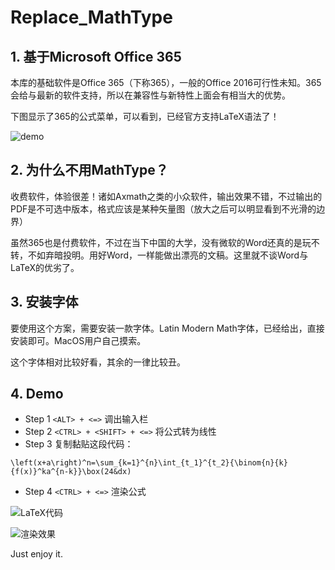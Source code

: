 # Replace_MathType

## 1. 基于Microsoft Office 365

本库的基础软件是Office 365（下称365），一般的Office 2016可行性未知。365会给与最新的软件支持，所以在兼容性与新特性上面会有相当大的优势。

下图显示了365的公式菜单，可以看到，已经官方支持LaTeX语法了！

![demo](https://raw.githubusercontent.com/LittleNewton/Replace_MathType/master/README%20figures/Word%20menu.png)

## 2. 为什么不用MathType？

收费软件，体验很差！诸如Axmath之类的小众软件，输出效果不错，不过输出的PDF是不可选中版本，格式应该是某种矢量图（放大之后可以明显看到不光滑的边界）

虽然365也是付费软件，不过在当下中国的大学，没有微软的Word还真的是玩不转，不如弃暗投明。用好Word，一样能做出漂亮的文稿。这里就不谈Word与LaTeX的优劣了。

## 3. 安装字体

要使用这个方案，需要安装一款字体。Latin Modern Math字体，已经给出，直接安装即可。MacOS用户自己摸索。

这个字体相对比较好看，其余的一律比较丑。

## 4. Demo

- Step 1 ```<ALT> + <=>```   调出输入栏
- Step 2 ```<CTRL> + <SHIFT> + <=>```  将公式转为线性
- Step 3 复制黏贴这段代码：
```
\left(x+a\right)^n=\sum_{k=1}^{n}\int_{t_1}^{t_2}{\binom{n}{k}{f(x)}^ka^{n-k}}\box(24&dx)
```
- Step 4 ```<CTRL> + <=>``` 渲染公式

![LaTeX代码](https://raw.githubusercontent.com/LittleNewton/Replace_MathType/master/README%20figures/sample%20code.png)

![渲染效果](https://raw.githubusercontent.com/LittleNewton/Replace_MathType/master/README%20figures/fomula.png)

Just enjoy it.
